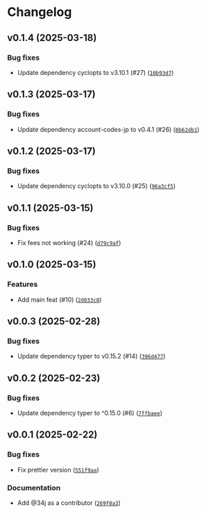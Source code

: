 # Changelog

## v0.1.4 (2025-03-18)

### Bug fixes

- Update dependency cyclopts to v3.10.1 (#27) ([`10b93d7`](https://github.com/34j/aoiro/commit/10b93d7f35868909cfd23a878d74f37f6a7bee42))

## v0.1.3 (2025-03-17)

### Bug fixes

- Update dependency account-codes-jp to v0.4.1 (#26) ([`0b62db1`](https://github.com/34j/aoiro/commit/0b62db1e0d31b32aa9a271b52162300d4a51d085))

## v0.1.2 (2025-03-17)

### Bug fixes

- Update dependency cyclopts to v3.10.0 (#25) ([`96a3cf5`](https://github.com/34j/aoiro/commit/96a3cf514c8f762fd167f8b6439e74df1238a655))

## v0.1.1 (2025-03-15)

### Bug fixes

- Fix fees not working (#24) ([`d79c9af`](https://github.com/34j/aoiro/commit/d79c9afb49200f7385d214abe6a38f843ffc9a6b))

## v0.1.0 (2025-03-15)

### Features

- Add main feat (#10) ([`2d033c8`](https://github.com/34j/aoiro/commit/2d033c8577d68d96e0a0bd7a46b4b4d37d6a0ac0))

## v0.0.3 (2025-02-28)

### Bug fixes

- Update dependency typer to v0.15.2 (#14) ([`396d477`](https://github.com/34j/aoiro/commit/396d4770b1a09b1629d777f043e03247c3074f25))

## v0.0.2 (2025-02-23)

### Bug fixes

- Update dependency typer to ^0.15.0 (#6) ([`7ffbaee`](https://github.com/34j/aoiro/commit/7ffbaee0a2b70e131975ff950a54e5392cfcd369))

## v0.0.1 (2025-02-22)

### Bug fixes

- Fix prettier version ([`551f9aa`](https://github.com/34j/aoiro/commit/551f9aa0e087b8b22e726d8c9136c3c1117b2776))

### Documentation

- Add @34j as a contributor ([`269f0a3`](https://github.com/34j/aoiro/commit/269f0a3a820c5985f473b638f293eb9d675d680a))
